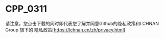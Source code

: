 # CPP_0311
 
请注意，您点击下载的同时即代表您了解并同意Github的隐私政策和LCHNAN Group 旗下的 隐私政策[https://lchnan.cn/zh/privacy.html]
